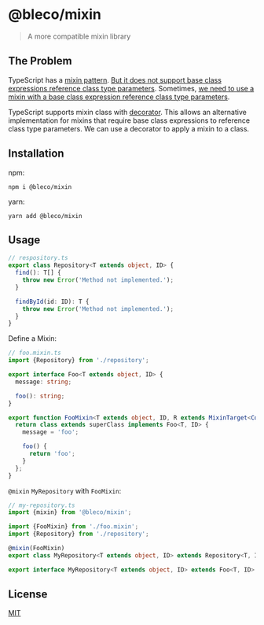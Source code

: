 # @bleco/mixin

> A more compatible mixin library

## The Problem

TypeScript has a [mixin pattern](https://www.typescriptlang.org/docs/handbook/mixins.html).
[But it does not support base class expressions reference class type parameters](https://github.com/microsoft/TypeScript/issues/26542).
Sometimes, [we need to use a mixin with a base class expression reference class type parameters](#Usage).

TypeScript supports mixin class with
[decorator](https://www.typescriptlang.org/docs/handbook/decorators.html#class-decorators). This allows an alternative
implementation for mixins that require base class expressions to reference class type parameters. We can use a decorator
to apply a mixin to a class.

## Installation

npm:

```shell
npm i @bleco/mixin
```

yarn:

```shell
yarn add @bleco/mixin
```

## Usage

```ts
// respository.ts
export class Repository<T extends object, ID> {
  find(): T[] {
    throw new Error('Method not implemented.');
  }

  findById(id: ID): T {
    throw new Error('Method not implemented.');
  }
}
```

Define a Mixin:

```ts
// foo.mixin.ts
import {Repository} from './repository';

export interface Foo<T extends object, ID> {
  message: string;

  foo(): string;
}

export function FooMixin<T extends object, ID, R extends MixinTarget<Constructor<Repository<T, ID>>>>(superClass: R) {
  return class extends superClass implements Foo<T, ID> {
    message = 'foo';

    foo() {
      return 'foo';
    }
  };
}
```

`@mixin` `MyRepository` with `FooMixin`:

```ts
// my-repository.ts
import {mixin} from '@bleco/mixin';

import {FooMixin} from './foo.mixin';
import {Repository} from './repository';

@mixin(FooMixin)
export class MyRepository<T extends object, ID> extends Repository<T, ID> {}

export interface MyRepository<T extends object, ID> extends Foo<T, ID> {}
```

## License

[MIT](LICENSE)
